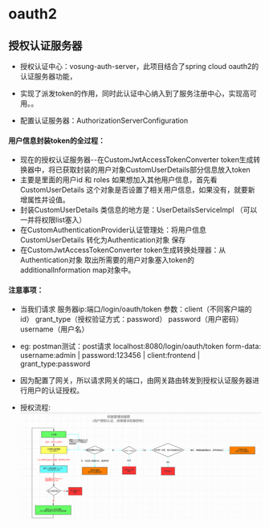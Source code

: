 # oauth2
## 授权认证服务器

* 授权认证中心：vosung-auth-server，此项目结合了spring cloud oauth2的认证服务器功能，
* 实现了派发token的作用，同时此认证中心纳入到了服务注册中心，实现高可用。。

* 配置认证服务器：AuthorizationServerConfiguration

#### 用户信息封装token的全过程：

* 现在的授权认证服务器--在CustomJwtAccessTokenConverter token生成转换器中，将已获取封装的用户对象CustomUserDetails部分信息放入token
* 主要是里面的用户id 和 roles  如果想加入其他用户信息，首先看CustomUserDetails 这个对象是否设置了相关用户信息，如果没有，就要新增属性并设值。
* 封装CustomUserDetails 类信息的地方是：UserDetailsServiceImpl  （可以一并将权限list塞入）
* 在CustomAuthenticationProvider认证管理处：将用户信息CustomUserDetails 转化为Authentication对象 保存
* 在CustomJwtAccessTokenConverter token生成转换处理器：从Authentication对象 取出所需要的用户对象塞入token的additionalInformation map对象中。

#### 注意事项：
* 当我们请求  服务器ip:端口/login/oauth/token 参数：client（不同客户端的id） grant_type（授权验证方式：password） password（用户密码） username（用户名）
* eg: postman测试：post请求 localhost:8080/login/oauth/token  form-data: username:admin | password:123456 | client:frontend | grant_type:password
* 因为配置了网关，所以请求网关的端口，由网关路由转发到授权认证服务器进行用户的认证授权。





* 授权流程:
![image](https://github.com/17661977890/vosung-oauth2/blob/master/src/main/resources/%E6%8E%88%E6%9D%83%E6%B5%81%E7%A8%8B.png)
